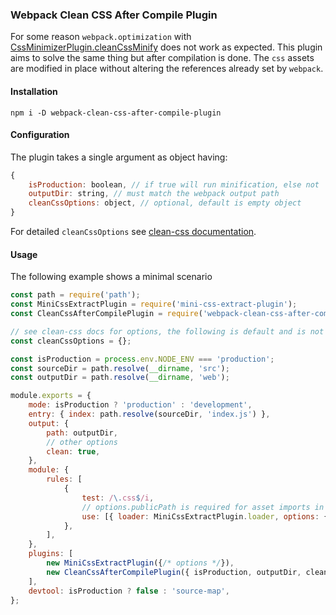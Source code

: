 ﻿### Webpack Clean CSS After Compile Plugin

For some reason `webpack.optimization` with [CssMinimizerPlugin.cleanCssMinify](https://webpack.js.org/plugins/css-minimizer-webpack-plugin/#function) does not work as expected. This plugin aims to solve the same thing but after compilation is done. The `css` assets are modified in place without altering the references already set by `webpack`.

#### Installation

```shell
npm i -D webpack-clean-css-after-compile-plugin
```

#### Configuration

The plugin takes a single argument as object having:

```js
{
    isProduction: boolean, // if true will run minification, else not
    outputDir: string, // must match the webpack output path
    cleanCssOptions: object, // optional, default is empty object
}
```

For detailed `cleanCssOptions` see [clean-css documentation](https://github.com/clean-css/clean-css#constructor-options).

#### Usage

The following example shows a minimal scenario
```js
const path = require('path');
const MiniCssExtractPlugin = require('mini-css-extract-plugin');
const CleanCssAfterCompilePlugin = require('webpack-clean-css-after-compile-plugin');

// see clean-css docs for options, the following is default and is not required
const cleanCssOptions = {};

const isProduction = process.env.NODE_ENV === 'production';
const sourceDir = path.resolve(__dirname, 'src');
const outputDir = path.resolve(__dirname, 'web');

module.exports = {
    mode: isProduction ? 'production' : 'development',
    entry: { index: path.resolve(sourceDir, 'index.js') },
    output: {
        path: outputDir,
        // other options
        clean: true,
    },
    module: {
        rules: [
            {
                test: /\.css$/i,
                // options.publicPath is required for asset imports in CSS, such as url()
                use: [{ loader: MiniCssExtractPlugin.loader, options: { publicPath: '' } }, 'css-loader' ],
            },
        ],
    },
    plugins: [
        new MiniCssExtractPlugin({/* options */}),
        new CleanCssAfterCompilePlugin({ isProduction, outputDir, cleanCssOptions }),
    ],
    devtool: isProduction ? false : 'source-map',
};
```
